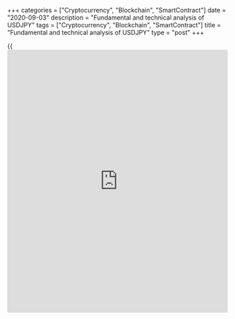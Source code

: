 +++
categories = ["Cryptocurrency", "Blockchain", "SmartContract"]
date = "2020-09-03"
description = "Fundamental and technical analysis of USDJPY"
tags = ["Cryptocurrency", "Blockchain", "SmartContract"]
title = "Fundamental and technical analysis of USDJPY"
type = "post"
+++

{{<iframe id="large-banner" src="https://www.bounty.group/#slide=8.0" width="100%" height="600" scrolling="no" style="border: 0px solid rgb(216, 221, 230); border-radius: 3px;">}}

September 3, 2020

September 3, 2020

Analysis of USDJPY and forecast for the Japanese yen’s priceMikhail
Hypov

In this article, we are examining the Japanese economy’s current state
and making a forecast for JPY against USD in the long and medium term.

The article covers the following subjects:

## Fundamental analysis of USDJPY

In my previous USD/JPY-related [article][1] I made a journey into the
[history](https://www.fixpro.org/post/chargeless-historical-data-api-backtesting/) of the Japanese economy’s development and formation.  I
recommend examining this question in detail if you’re planning to trade
actively in USDJPY. If you’ve already done that, you know that the
Japanese economy has been in a recession for a long time.

![LiteForex: Forecast for the Japanese yen: Fundamental and technical
analysis of USDJPY][2]

The chart above shows GDP monthly growth compared with the previous
period. Starting from the 90s, this indicator has been near zero,
dropping to the negative zone from time to time. Also, we see that the
current loss has already exceeded the year 2008’s loss.![LiteForex:
Forecast for the Japanese yen: Fundamental and technical analysis of
USDJPY][3]

The slump began at the end of 2019, even before the pandemic and the
crisis. It points to fundamental problems in the Japanese economy which
only grew worse during the crisis. The pandemic will be over sooner or
later, but the domestic negative factors will slow down the country’s
recovery and put pressure on the yen.![LiteForex: Forecast for the
Japanese yen: Fundamental and technical analysis of USDJPY][4]

The evolution of the Bank of Japan’s refinance rate is shown in the
chart above. We see that the value near zero was set in the 00s. The
rate moves to minus 0.1% in 2016, during Prime Minister Shinzo Abe’s
term. One of the peculiarities of his economic approach, called
“Abenomics”, is soft monetary [policy](https://www.fintechee.com/policy/).![LiteForex: Forecast for the
Japanese yen: Fundamental and technical analysis of USDJPY][5]

The Abenomics’ effect became even more so evident from 2012 to 2020. The
M2 money supply grew 40% during that period, as you can see in the chart
above. ![LiteForex: Forecast for the Japanese yen: Fundamental and
technical analysis of USDJPY][6]

Another chart above shows that the JPY index collapsed at that time.
Since 2016, its dynamics has been in a flat trend, but the latest crisis
and the money supply’s explosive growth will put a strong pressure on
its further development.

At the press conference on 28 August 2020 Shinzo Abe announced its
resignation related to health problems. Conspiracy theorists may note
it’s not his first resignation over the same reasons. Abe resigned in
2007 too, just on the eve of the economic crisis. Might Abe know
something and try avoiding responsibility for more severe economic
consequences?  Technical analysis will help us answer this question.
However, Yoshihide Suga, the likeliest candidate for the PM post, has
already said that Abe’s course will continue and the monetary [policy](https://www.fintechee.com/policy/)
will remain soft. One of Abenomics’ priorities was, for example, raising
an inflation target to 2% a year.

![LiteForex: Forecast for the Japanese yen: Fundamental and technical
analysis of USDJPY][7]

As the chart above shows, that target was reached only once, in 2015.
Then the index would hardly rise above 1%. In the crisis circumstances,
hitting the target will be even more difficult and require serious work
of the BoJ’s printing press.

## Technical analysis

![LiteForex: Forecast for the Japanese yen: Fundamental and technical
analysis of USDJPY][8]

To make a forecast for USDJPY, let’s get back to the yen index. The
chart above shows that this indicator has been in a global bearish trend
since 2012. We see consolidation within the limits of this correction.
The bearish correction is very likely to continue as a zigzag wave
structure.![LiteForex: Forecast for the Japanese yen: Fundamental and
technical analysis of USDJPY][9]

Zooming in, we see that consolidation is inside a triangle. As the
bearish trend continues, this pattern’s breaking target is at around 75
points. Since the index has approached the pattern’s acute angle, a
breakout will take place no later than in 2022. The historic low being
at 79.5 points, the index won’t drop below this level in a positive
scenario. If the scenario is negative, there can be a movement to 68
points or 61.8% of wave A. Thus, whichever scenario the market may
choose, the general sentiment for the yen will stay bearish, which we
should consider when making a forecast for USDJPY.

## Correlation with DXY and JXY

Let’s compare the USD index and USDJPY. I have already made this kind of
comparison for [USDCHF][10] and [AUDUSD][11]. In both cases, there was a
strong correlation between the currency pair and the DXY index.

![LiteForex: Forecast for the Japanese yen: Fundamental and technical
analysis of USDJPY][12]

The chart above shows no correlation between USDJPY (blue line) and DXY
(red line). ![LiteForex: Forecast for the Japanese yen: Fundamental and
technical analysis of USDJPY][13]

However, USDJPY and the yen’s index JPY are interdependent.  The
correlation ratio is minus 1, which means these two instruments mirror
each other.

## Scenario for USDJPY for the next few years

## ![LiteForex: Forecast for the Japanese yen: Fundamental and technical
analysis of USDJPY][14]

If the correlation between JDY and [USDJPY ][15] remains negative, we
will see a strong impulse for the dollar/yen pair quite soon. At the
same time, the chart above shows that USDJPY triangle’s bottom is more
massive, so the breaking target will be at around  61.8% of wave A,
which corresponds to 68 points in the JDY index. ![LiteForex: Forecast
for the Japanese yen: Fundamental and technical analysis of USDJPY][16]

We see there are no reversal signals. Consolidation will most likely
continue next year. Strong support will be at 2020’s low at around
101.18 JPY. If the price moves above the level of 108.50 JPY and the
monthly candlestick closes at this level, consolidation will be
cancelled. If this level is broken, the target will be at 130 JPY.

## Forecast for USDJPY for 2020

## ![LiteForex: Forecast for the Japanese yen: Fundamental and technical
analysis of USDJPY][17]

Switching to the weekly chart, we see that  [USDJPY][15] is likely to
have rebounded to the triangle’s upper limit at 107.30 - 108 JPY  by the
end of 2021, with JXY dropping from the triangle’s upper line.

Besides the triangles, there are some other factors that confirm the
probability of a retracement:

  1. Accumulation of resistance levels for JPY, marked as a green area;
  2. USDJPY’s retracement from the support level at 104, marked with a violet line;
  3. Long shadow below formed at the end of July points to a strong buyer (marked with a green arrow).

## Forecast for September

## ![LiteForex: Forecast for the Japanese yen: Fundamental and technical
analysis of USDJPY][18]

A local consolidation in the form of a triangle is seen in the chart
above. The market is in a balance state, so the 2020 scenario doesn’t
seem to be so simple. The pair will most likely be located between
106.00 and 160.75 JPY in the first half of September: the triangle’s
upper edge and  monthly Pivot R1 / P levels pass between these values. A
breakout outside the triangle may happen already in December. The upward
breakout target will be at 109.50 JPY, the triangle’s bottom.  Given
potential strong resistance of the triangle’s edge, an estimated target
should be adjusted to 108.40 JPY.![LiteForex: Forecast for the Japanese
yen: Fundamental and technical analysis of USDJPY][19]

In that case, a trading plan will look like the following:

  1. Long position at 106 JPY, Pivot indicator’s P level
  2. Stop loss below S1 at 150.25 JPY
  3. Target 1:  107.26 JPY,  the vertical volume indicator’s control point
  4. Target 2 - 108.40 JPY, the triangle’s upper line 

The Profit/Risk ratio is about 3.

Trade period: September-October 2020

## Short-term scenario

## ![LiteForex: Forecast for the Japanese yen: Fundamental and technical
analysis of USDJPY][20]

Consolidation is likely to continue on the weekly time frame. I don’t
recommend trading a flat trend as high volatility and bad quality of
signals may play you a dirty trick. If you decide to risk, open a long
position as close as possible to the vertical volume indicator’s control
point at 106 JPY. Don’t close your position once the triangle’s upper
edge has been reached. Move stop loss to a breakeven level and wait for
a reversal signal. The pattern is likely to be broken. Average into the
position at 106.80 JPY in case of an upward breakout. I wouldn’t suggest
opening a short position at the retracement from the triangle’s edge as
stop loss is very likely to be triggered there.

Please take care of your money and observe your risk management rules.
Experiment on a [demo account][15], trade with real money,  and not the
other way round! Subscribe and keep in touch!

* * *

Good luck and profits, everyone!

Yours,

Michael @Hypov

* * *

P.S. Did you like my article? Share it in social networks: it will be
the best “thank you" :)

Ask me questions and comment below. I’ll be glad to answer your
questions and give necessary explanations.

 **Useful links:**

  * I recommend trying to trade with a reliable broker [here][21]. The system allows you to trade by yourself or copy successful traders from all across the globe.
  * Use my promo-code BLOG for getting deposit bonus 50% on LiteForex platform. Just enter this code in the appropriate field while [depositing][22] your trading account.
  * Telegram channel with high-quality analytics, Forex reviews, training articles, and other useful things for traders <t.me/liteforex>



## Price chart of USDJPY in real time mode

![Analysis of USDJPY and forecast for the Japanese yen’s price][23]

The content of this article reflects the author’s opinion and does not
necessarily reflect the official position of LiteForex. The material
published on this page is provided for informational purposes only and
should not be considered as the provision of investment advice for the
purposes of Directive 2004/39/EC.

Rate this article:

{{value}}

( {{count}} {{title}} )

   1. www.liteforex.com/blog/analysts-opinions/usdjpy-fundamental-and-technical-analysis-short--medium--and-long-term-forecasts/
   2. cdn.liteforex.com/cache/uploads/blog_post/cryptocyrrency/hyipov/2020.09.03/VVP_Yaponii_1.png?w=30&s=3ccb6c4932820b2ac96040db2115addf
   3. cdn.liteforex.com/cache/uploads/blog_post/cryptocyrrency/hyipov/2020.09.03/VVP_Yaponii_2.jpg?w=30&s=b0d6b316d43b12e4d912093d60344cc4
   4. cdn.liteforex.com/cache/uploads/blog_post/cryptocyrrency/hyipov/2020.09.03/Yaponiy_stavka_refinansirovaniya_3.jpg?w=30&s=0f6d819d77a7e53dec2df4bc71a2377b
   5. cdn.liteforex.com/cache/uploads/blog_post/cryptocyrrency/hyipov/2020.09.03/M2_4.jpg?w=30&s=bf3259e968e21ff112741138712196b0
   6. cdn.liteforex.com/cache/uploads/blog_post/cryptocyrrency/hyipov/2020.09.03/JXY_5.jpg?w=30&s=3239587159e2a3ac64c46a40d28c6318
   7. cdn.liteforex.com/cache/uploads/blog_post/cryptocyrrency/hyipov/2020.09.03/stavka_inflyatsii_6.jpg?w=30&s=47b1bfce850ea0067b0fba9716a7c5bc
   8. cdn.liteforex.com/cache/uploads/blog_post/cryptocyrrency/hyipov/2020.09.03/JXY_71.jpg?w=30&s=138e9986b0ec5ee6854f0453883c3811
   9. cdn.liteforex.com/cache/uploads/blog_post/cryptocyrrency/hyipov/2020.09.03/JXY_7.jpg?w=30&s=402775aca20840b1f2d6ae8779106293
   10. www.liteforex.com/blog/analysts-opinions/analysis-of-usdchf-and-forecast-for-the-swiss-francs-price/
   11. www.liteforex.com/blog/analysts-opinions/analysis-of-audusd-and-forecast-for-the-aud-price/
   12. cdn.liteforex.com/cache/uploads/blog_post/cryptocyrrency/hyipov/2020.09.03/DXY_vs_USDJPY_8.jpg?w=30&s=7ad56138c2a48fe1d15588908dd684b3
   13. cdn.liteforex.com/cache/uploads/blog_post/cryptocyrrency/hyipov/2020.09.03/JXY_vs_USDJPY_9.jpg?w=30&s=b7e3321c472c551733dafcd5c8b52f17
   14. cdn.liteforex.com/cache/uploads/blog_post/cryptocyrrency/hyipov/2020.09.03/USDJPY_10.jpg?w=30&s=f1258fc3b6df4730fd93f22f22e08447
   15. my.liteforex.com/trading/chart?symbol=USDJPY
   16. cdn.liteforex.com/cache/uploads/blog_post/cryptocyrrency/hyipov/2020.09.03/USDJPY_11.jpg?w=30&s=ee84c7427326a459c1764dd13f853013
   17. cdn.liteforex.com/cache/uploads/blog_post/cryptocyrrency/hyipov/2020.09.03/USDJPY_12.jpg?w=30&s=4683c5214d9f1460ebf6651c233cab49
   18. cdn.liteforex.com/cache/uploads/blog_post/cryptocyrrency/hyipov/2020.09.03/USDJPY_13.jpg?w=30&s=519200e6cae6c576bfd9021a001b4260
   19. cdn.liteforex.com/cache/uploads/blog_post/cryptocyrrency/hyipov/2020.09.03/USDJPY_14.jpg?w=30&s=1735edba12d9e3e204e22b47732c9519
   20. cdn.liteforex.com/cache/uploads/blog_post/cryptocyrrency/hyipov/2020.09.03/USDJPY_15.jpg?w=30&s=3da01421cc406e8959aa56dbab7be201
   21. my.liteforex.com/?category=analysts-opinions&slug=analysis-of-usdjpy-and-forecast-for-the-japanese-yens-price&openPopup=%2Fregistration%2Fpopup&utm_source=blog&utm_medium=article&utm_campaign=bonus
   22. my.liteforex.com/deposit/?category=analysts-opinions&slug=analysis-of-usdjpy-and-forecast-for-the-japanese-yens-price&promo_code=BLOG&utm_source=blog&utm_medium=article&utm_campaign=bonus
   23. cdn.liteforex.com/cache/uploads/blog_post/cryptocyrrency/hyipov/2020.09.03/USDJPY_logo.jpg?q=75&w=1000&s=8c0ffb657fcd4acac3b811a5bbd5e8b3